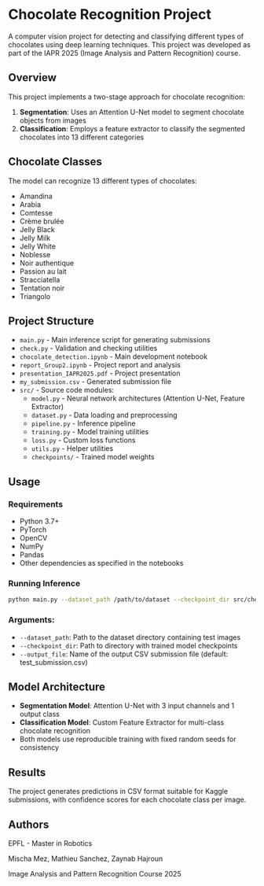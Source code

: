 # Chocolate Recognition Project

A computer vision project for detecting and classifying different types of chocolates using deep learning techniques. This project was developed as part of the IAPR 2025 (Image Analysis and Pattern Recognition) course.

## Overview

This project implements a two-stage approach for chocolate recognition:
1. **Segmentation**: Uses an Attention U-Net model to segment chocolate objects from images
2. **Classification**: Employs a feature extractor to classify the segmented chocolates into 13 different categories

## Chocolate Classes

The model can recognize 13 different types of chocolates:
- Amandina
- Arabia  
- Comtesse
- Crème brulée
- Jelly Black
- Jelly Milk
- Jelly White
- Noblesse
- Noir authentique
- Passion au lait
- Stracciatella
- Tentation noir
- Triangolo

## Project Structure

- `main.py` - Main inference script for generating submissions
- `check.py` - Validation and checking utilities
- `chocolate_detection.ipynb` - Main development notebook
- `report_Group2.ipynb` - Project report and analysis
- `presentation_IAPR2025.pdf` - Project presentation
- `my_submission.csv` - Generated submission file
- `src/` - Source code modules:
  - `model.py` - Neural network architectures (Attention U-Net, Feature Extractor)
  - `dataset.py` - Data loading and preprocessing
  - `pipeline.py` - Inference pipeline
  - `training.py` - Model training utilities
  - `loss.py` - Custom loss functions
  - `utils.py` - Helper utilities
  - `checkpoints/` - Trained model weights

## Usage

### Requirements
- Python 3.7+
- PyTorch
- OpenCV
- NumPy
- Pandas
- Other dependencies as specified in the notebooks

### Running Inference

```bash
python main.py --dataset_path /path/to/dataset --checkpoint_dir src/checkpoints --output_file submission.csv
```

### Arguments:
- `--dataset_path`: Path to the dataset directory containing test images
- `--checkpoint_dir`: Path to directory with trained model checkpoints
- `--output_file`: Name of the output CSV submission file (default: test_submission.csv)

## Model Architecture

- **Segmentation Model**: Attention U-Net with 3 input channels and 1 output class
- **Classification Model**: Custom Feature Extractor for multi-class chocolate recognition
- Both models use reproducible training with fixed random seeds for consistency

## Results

The project generates predictions in CSV format suitable for Kaggle submissions, with confidence scores for each chocolate class per image.

## Authors

EPFL - Master in Robotics

Mischa Mez,
Mathieu Sanchez,
Zaynab Hajroun

Image Analysis and Pattern Recognition Course 2025 

